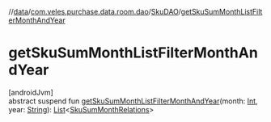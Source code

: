 //[data](../../../index.md)/[com.veles.purchase.data.room.dao](../index.md)/[SkuDAO](index.md)/[getSkuSumMonthListFilterMonthAndYear](get-sku-sum-month-list-filter-month-and-year.md)

# getSkuSumMonthListFilterMonthAndYear

[androidJvm]\
abstract suspend fun [getSkuSumMonthListFilterMonthAndYear](get-sku-sum-month-list-filter-month-and-year.md)(month: [Int](https://kotlinlang.org/api/latest/jvm/stdlib/kotlin/-int/index.html), year: [String](https://kotlinlang.org/api/latest/jvm/stdlib/kotlin/-string/index.html)): [List](https://kotlinlang.org/api/latest/jvm/stdlib/kotlin.collections/-list/index.html)&lt;[SkuSumMonthRelations](../../com.veles.purchase.data.room.table/-sku-sum-month-relations/index.md)&gt;
